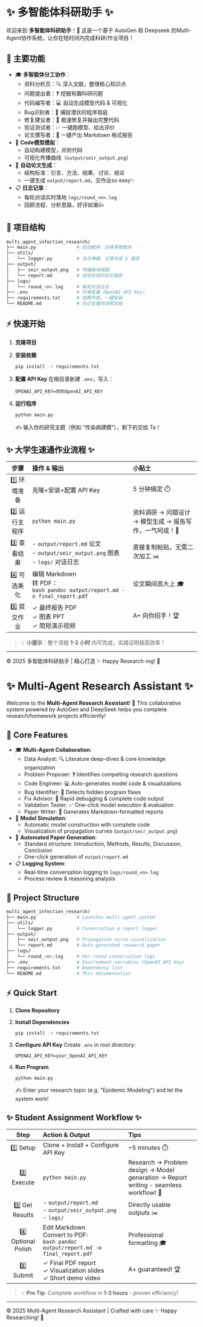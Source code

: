 # ✨ 多智能体科研助手 ✨

欢迎来到 **多智能体科研助手**！🎉 这是一个基于 AutoGen 和 Deepseek 的Mutli-Agent协作系统，让你在短时间内完成科研/作业项目！

## 🚀 主要功能

- 🎓 **多智能体分工协作**：
  - 资料分析员：🔍 深入文献，整理核心知识点
  - 问题提出者：❓ 挖掘有趣科研问题
  - 代码编写者：💻 自动生成模型代码 & 可视化
  - Bug识别者：🐞 捕捉潜伏的程序瑕疵
  - 修复建议者：🔧 极速修复并输出完整代码
  - 验证测试者：✅ 一键跑模型、给出评价
  - 论文撰写者：📝 一键产出 Markdown 格式报告
- 🧪 **Code模型模拟**：
  - 自动构建模型，并附代码
  - 可视化传播曲线（`output/seir_output.png`）
- 📄 **自动论文生成**：
  - 结构标准：引言、方法、结果、讨论、结论
  - 一键生成 `output/report.md`，交作业so easy✨
- 📋 **日志记录**：
  - 每轮对话实时落地 `logs/round_<n>.log`
  - 回顾流程、分析思路，好评如潮👍

## 📂 项目结构

```bash
multi_agent_infection_research/
├── main.py               # 启动程序，召唤多智能体
├── utils/
│   └── logger.py         # 日志神器，记录对话 & 报告
├── output/
│   ├── seir_output.png   # 传播曲线萌图
│   └── report.md         # 自动生成的论文报告
├── logs/
│   └── round_<n>.log     # 每轮对话日志
├── .env                  # 环境变量（OpenAI API Key）
├── requirements.txt      # 依赖列表，一键安装
└── README.md             # 你正在看的说明文档
```

## ⚡ 快速开始

1. **克隆项目**
   
2. **安装依赖**
   ```bash
   pip install -r requirements.txt
   ```
3. **配置 API Key**
   在根目录新建 `.env`，写入：
   ```env
   OPENAI_API_KEY=你的OpenAI_API_KEY
   ```
4. **运行程序**
   ```bash
   python main.py
   ```
   ✍️ 输入你的研究主题（例如 “传染病建模”），剩下的交给 Ta！

## ✨ 大学生速通作业流程 ✨

| 步骤 | 操作 & 输出 | 小贴士 |
|:---:|:-------------|:-------|
| 1️⃣ 环境准备 | 克隆+安装+配置 API Key | 5 分钟搞定 ⏱️ |
| 2️⃣ 运行主程序 | `python main.py` | 资料调研 → 问题设计 → 模型生成 → 报告写作，一气呵成！💨 |
| 3️⃣ 查看结果 | - `output/report.md` 论文<br>- `output/seir_output.png` 图表<br>- `logs/` 对话日志 | 直接复制粘贴，无需二次加工 ✂️ |
| 4️⃣ 可选美化 | 编辑 Markdown<br>转 PDF：<br>```bash pandoc output/report.md -o final_report.pdf ``` | 论文瞬间高大上 🎓 |
| 5️⃣ 提交作业 | ✓ 最终报告 PDF<br>✓ 图表 PPT<br>✓ 简短演示视频 | A+ 向你招手！🏆 |


> 💡 **小提示**：整个流程 **1-2 小时** 内可完成，实践证明超高效率！

---

© 2025 多智能体科研助手  | 精心打造 ✨ Happy Research-ing! 🥳


# ✨ Multi-Agent Research Assistant ✨

Welcome to the **Multi-Agent Research Assistant**! 🎉 This collaborative system powered by AutoGen and DeepSeek helps you complete research/homework projects efficiently!

## 🚀 Core Features

- 🎓 **Multi-Agent Collaboration**:
  - Data Analyst: 🔍 Literature deep-dives & core knowledge organization
  - Problem Proposer: ❓ Identifies compelling research questions
  - Code Engineer: 💻 Auto-generates model code & visualizations
  - Bug Identifier: 🐞 Detects hidden program flaws
  - Fix Advisor: 🔧 Rapid debugging & complete code output
  - Validation Tester: ✅ One-click model execution & evaluation
  - Paper Writer: 📝 Generates Markdown-formatted reports
- 🧪 **Model Simulation**:
  - Automatic model construction with complete code
  - Visualization of propagation curves (`output/seir_output.png`)
- 📄 **Automated Paper Generation**:
  - Standard structure: Introduction, Methods, Results, Discussion, Conclusion
  - One-click generation of `output/report.md`
- 📋 **Logging System**:
  - Real-time conversation logging to `logs/round_<n>.log`
  - Process review & reasoning analysis

## 📂 Project Structure

```bash
multi_agent_infection_research/
├── main.py               # Launches multi-agent system
├── utils/
│   └── logger.py         # Conversation & report logger
├── output/
│   ├── seir_output.png   # Propagation curve visualization
│   └── report.md         # Auto-generated research paper
├── logs/
│   └── round_<n>.log     # Per-round conversation logs
├── .env                  # Environment variables (OpenAI API Key)
├── requirements.txt      # Dependency list
└── README.md             # This documentation
```

## ⚡ Quick Start

1. **Clone Repository**
   
2. **Install Dependencies**
   ```bash
   pip install -r requirements.txt
   ```
3. **Configure API Key**
   Create `.env` in root directory:
   ```env
   OPENAI_API_KEY=your_OpenAI_API_KEY
   ```
4. **Run Program**
   ```bash
   python main.py
   ```
   ✍️ Enter your research topic (e.g. "Epidemic Modeling") and let the system work!

## ✨ Student Assignment Workflow ✨

| Step | Action & Output | Tips |
|:---:|:----------------|:-----|
| 1️⃣ Setup | Clone + Install + Configure API Key | ~5 minutes ⏱️ |
| 2️⃣ Execute | `python main.py` | Research → Problem design → Model generation → Report writing - seamless workflow! 💨 |
| 3️⃣ Get Results | - `output/report.md`<br>- `output/seir_output.png`<br>- `logs/` | Directly usable outputs ✂️ |
| 4️⃣ Optional Polish | Edit Markdown<br>Convert to PDF:<br>```bash pandoc output/report.md -o final_report.pdf ``` | Professional formatting 🎓 |
| 5️⃣ Submit | ✓ Final PDF report<br>✓ Visualization slides<br>✓ Short demo video | A+ guaranteed! 🏆 |

> 💡 **Pro Tip**: Complete workflow in **1-2 hours** - proven efficiency!

---

© 2025 Multi-Agent Research Assistant | Crafted with care ✨ Happy Researching! 🥳
